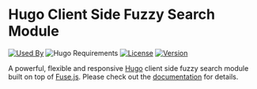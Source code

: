 # Hugo Client Side Fuzzy Search Module

[![Used By](https://flat.badgen.net/github/dependents-repo/hugomods/search)](https://github.com/hugomods/search/network/dependents)
![Hugo Requirements](https://img.shields.io/badge/dynamic/json?color=important&label=requirements&query=requirements&logo=hugo&style=flat-square&url=https://api.razonyang.com/v1/hugo/modules/github.com/hugomods/search)
[![License](https://img.shields.io/github/license/hugomods/search?style=flat-square)](https://github.com/hugomods/search/blob/main/LICENSE)
[![Version](https://img.shields.io/github/v/tag/hugomods/search?label=version&style=flat-square)](https://github.com/hugomods/search/tags)

A powerful, flexible and responsive [Hugo](https://gohugo.io/) client side fuzzy search module built on top of [Fuse.js](https://github.com/krisk/Fuse).
Please check out the [documentation](https://hugomods.com/en/docs/search/) for details.
